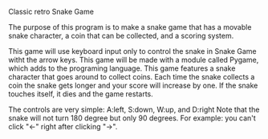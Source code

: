 Classic retro Snake Game

The purpose of this program is to make a snake game that has a movable snake character, a coin that can be collected, and a scoring system.

This game will use keyboard input only to control the snake in Snake Game witht the arrow keys. This game will be made with a module called Pygame, which adds to the programing language. This game features a snake character that goes around to collect coins. Each time the snake collects a coin the snake gets longer and your score will increase by one.
If the snake touches itself, it dies and the game restarts.

The controls are very simple: A:left, S:down, W:up, and D:right
Note that the snake will not turn 180 degree but only 90 degrees. For example: you can't click "<-" right after clicking "->".